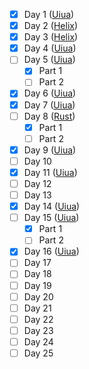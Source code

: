 - [x] Day 1 ([Uiua](/uiua/day1.ua))
- [x] Day 2 ([Helix](/helix.txt))
- [x] Day 3 ([Helix](/helix.txt))
- [x] Day 4 ([Uiua](/uiua/day4.ua))
- [ ] Day 5 ([Uiua](/uiua/day5.ua))
  - [x] Part 1
  - [ ] Part 2
- [x] Day 6 ([Uiua](/uiua/day6.ua))
- [x] Day 7 ([Uiua](/uiua/day7.ua))
- [ ] Day 8 ([Rust](/rust/src/days/day8.rs))
  - [x] Part 1
  - [ ] Part 2
- [x] Day 9 ([Uiua](/uiua/day9.ua))
- [ ] Day 10
- [x] Day 11 ([Uiua](/uiua/day11.ua))
- [ ] Day 12
- [ ] Day 13
- [x] Day 14 ([Uiua](/uiua/day14.ua))
- [ ] Day 15 ([Uiua](/uiua/day15.ua))
  - [x] Part 1
  - [ ] Part 2
- [x] Day 16 ([Uiua](/uiua/day16.ua))
- [ ] Day 17
- [ ] Day 18
- [ ] Day 19
- [ ] Day 20
- [ ] Day 21
- [ ] Day 22
- [ ] Day 23
- [ ] Day 24
- [ ] Day 25
